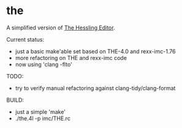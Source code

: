 # the

A simplified version of [The Hessling Editor](http://hessling-editor.sourceforge.net/index.html).

Current status:

- just a basic make'able set based on THE-4.0 and rexx-imc-1.76
- more refactoring on THE and rexx-imc code
- now using 'clang -flto'

TODO:
- try to verify manual refactoring against clang-tidy/clang-format

BUILD:
- just a simple 'make'
- ./the.4l -p imc/THE.rc 

